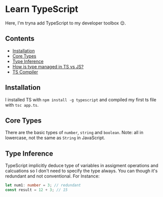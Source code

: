 # Learn TypeScript

Here, I'm tryna add TypeScript to my developer toolbox 😌.

## Contents

- [Installation](#installation)
- [Core Types](#core-types)
- [Type Inference](#type-inference)
- [How is type managed in TS vs JS?](#type-management)
- [TS Compiler](./ts-compiler/README.md)

## Installation

I installed TS with `npm install -g typescript` and compiled my first ts file with `tsc app.ts`.

## Core Types

There are the basic types of `number`, `string` and `boolean`. Note: all in lowercase, not the same as `String` in JavaScript.

## Type Inference

TypeScript implicitly deduce type of variables in assigment operations and calcuations so I don't need to specify the type always. You can though it's redundant and not conventional.
For Instance:

```ts
let num1: number = 3; // redundant
const result = 12 + 3; // 15
```

